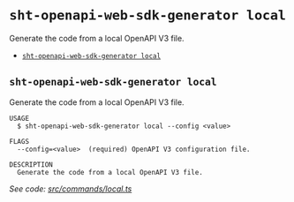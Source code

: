 # `sht-openapi-web-sdk-generator local`

Generate the code from a local OpenAPI V3 file.

- [`sht-openapi-web-sdk-generator local`](#sht-openapi-web-sdk-generator-local)

## `sht-openapi-web-sdk-generator local`

Generate the code from a local OpenAPI V3 file.

```
USAGE
  $ sht-openapi-web-sdk-generator local --config <value>

FLAGS
  --config=<value>  (required) OpenAPI V3 configuration file.

DESCRIPTION
  Generate the code from a local OpenAPI V3 file.
```

_See code: [src/commands/local.ts](https://github.com/straw-hat-team/nodejs-monorepo/blob/v3.0.2/src/commands/local.ts)_
